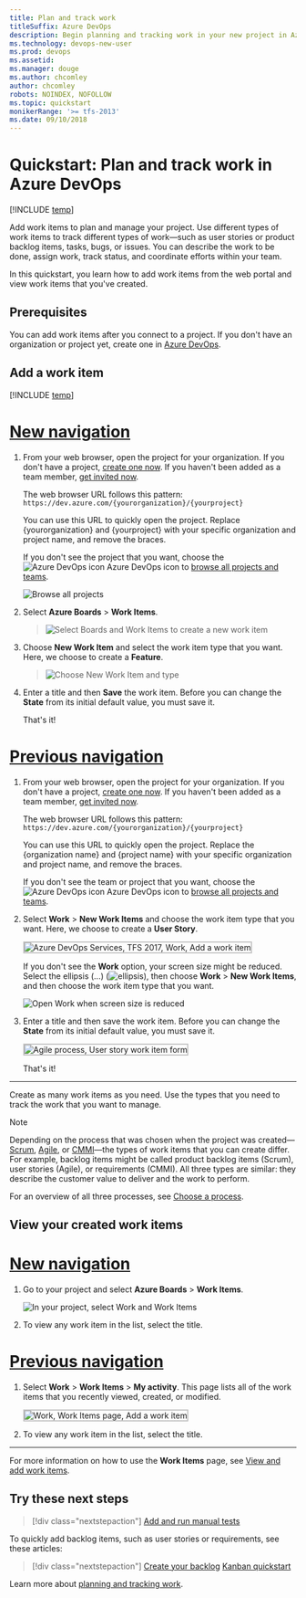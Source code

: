 ```yaml
---
title: Plan and track work 
titleSuffix: Azure DevOps
description: Begin planning and tracking work in your new project in Azure DevOps 
ms.technology: devops-new-user 
ms.prod: devops
ms.assetid: 
ms.manager: douge
ms.author: chcomley
author: chcomley
robots: NOINDEX, NOFOLLOW
ms.topic: quickstart
monikerRange: '>= tfs-2013'
ms.date: 09/10/2018
---
```


# Quickstart: Plan and track work in Azure DevOps

[!INCLUDE [temp](../_shared/version-vsts-tfs-all-versions.md)]

Add work items to plan and manage your project. Use different types of work items to track different types of work&mdash;such as user stories or product backlog items, tasks, bugs, or issues. You can describe the work to be done, assign work, track status, and coordinate efforts within your team.

In this quickstart, you learn how to add work items from the web portal and view work items that you've created.

<a id="define-new-work">  </a>

## Prerequisites

You can add work items after you connect to a project. If you don't have an organization or project yet, create one in [Azure DevOps](sign-up-invite-teammates.md).

## Add a work item

[!INCLUDE [temp](../_shared/new-navigation.md)]

# [New navigation](#tab/new-nav)

1. From your web browser, open the project for your organization. If you don't have a project, [create one now](sign-up-invite-teammates.md). If you haven't been added as a team member, [get invited now](sign-up-invite-teammates.md#invite-others).

	The web browser URL follows this pattern: ```https://dev.azure.com/{yourorganization}/{yourproject}```  

	You can use this URL to quickly open the project. Replace {yourorganization} and {yourproject} with your specific organization and project name, and remove the braces.

	If you don't see the project that you want, choose the ![Azure DevOps icon](../_img/icons/project-icon.png) Azure DevOps icon to [browse all projects and teams](../project/navigation/work-across-projects.md).  

	![Browse all projects](_img/plan-track-work/browse-all-projects-vert.png)

1.	Select **Azure Boards** > **Work Items**.

    >![Select Boards and Work Items to create a new work item](_img/plan-track-work/project-select-work-items-vert.png)

1. Choose **New Work Item** and select the work item type that you want. Here, we choose to create a **Feature**.

   >![Choose New Work Item and type](_img/plan-track-work/new-work-item-select-type-vert.png)

1. Enter a title and then **Save** the work item. Before you can change the **State** from its initial default value, you must save it.  

	That's it!

# [Previous navigation](#tab/previous-nav)

1. From your web browser, open the project for your organization. If you don't have a project, [create one now](sign-up-invite-teammates.md). If you haven't been added as a team member, [get invited now](sign-up-invite-teammates.md#invite-others).

	The web browser URL follows this pattern: ```https://dev.azure.com/{yourorganization}/{yourproject}```  

	You can use this URL to quickly open the project. Replace the {organization name} and {project name} with your specific organization and project name, and remove the braces. 

	If you don't see the team or project that you want, choose the ![Azure DevOps icon](../_img/icons/project-icon.png) Azure DevOps icon to [browse all projects and teams](../project/navigation/work-across-projects.md).  

1.	Select **Work** > **New Work Items** and choose the work item type that you want. Here, we choose to create a **User Story**. 

	<img src="../boards/backlogs/_img/add-work-items-choose-user-story.png" alt="Azure DevOps Services, TFS 2017, Work, Add a work item" style="border: 2px solid #C3C3C3;" /> 

	If you don't see the **Work** option, your screen size might be reduced. Select the ellipsis (...) (![ellipsis](../_shared/_img/ellipses-reduced-screen-size.png)), then choose **Work** > **New Work Items**, and then choose the work item type that you want.

	![Open Work when screen size is reduced](_img/plan-track-work/open-work-hub-reduced-screen-size.png) 

1. Enter a title and then save the work item. Before you can change the **State** from its initial default value, you must save it.  

	<img src="../boards/backlogs/_img/add-new-work-item-vsts-user-story.png" alt="Agile process, User story work item form" style="border: 2px solid #C3C3C3;" />  

	That's it!
---

Create as many work items as you need. Use the types that you need to track the work that you want to manage.  

>[!NOTE]  
>Depending on the process that was chosen when the project was created&mdash;[Scrum](../boards/work-items/guidance/scrum-process.md), 
[Agile](../boards/work-items/guidance/agile-process.md), or [CMMI](../boards/work-items/guidance/cmmi-process.md)&mdash;the types of work items that you can create differ. For example, backlog items might be called product backlog items (Scrum), user stories (Agile), or requirements (CMMI). All three types are similar: they describe the customer value to deliver and the work to perform.
>
> For an overview of all three processes, see [Choose a process](../boards/work-items/guidance/choose-process.md).


## View your created work items  

# [New navigation](#tab/new-nav)

1. Go to your project and select **Azure Boards** > **Work Items**.

   ![In your project, select Work and Work Items](_img/plan-track-work/project-select-work-items-vert.png)

1. To view any work item in the list, select the title.

# [Previous navigation](#tab/previous-nav)

1. Select **Work** > **Work Items** > **My activity**. This page lists all of the work items that you recently viewed, created, or modified.

	<img src="_img/plan-track-work/view-work-item-activity.png" alt="Work, Work Items page, Add a work item" style="border: 2px solid #C3C3C3;" />

1. To view any work item in the list, select the title.

---

For more information on how to use the **Work Items** page, see [View and add work items](../boards/work-items/view-add-work-items.md).

## Try these next steps
 
> [!div class="nextstepaction"]
> [Add and run manual tests](add-run-manual-tests.md)
 
To quickly add backlog items, such as user stories or requirements, see these articles:  
> [!div class="nextstepaction"]
> [Create your backlog](../boards/backlogs/create-your-backlog.md)
> [Kanban quickstart](../boards/boards/kanban-quickstart.md) 

Learn more about [planning and tracking work](../boards/work-items/index.md).
 

